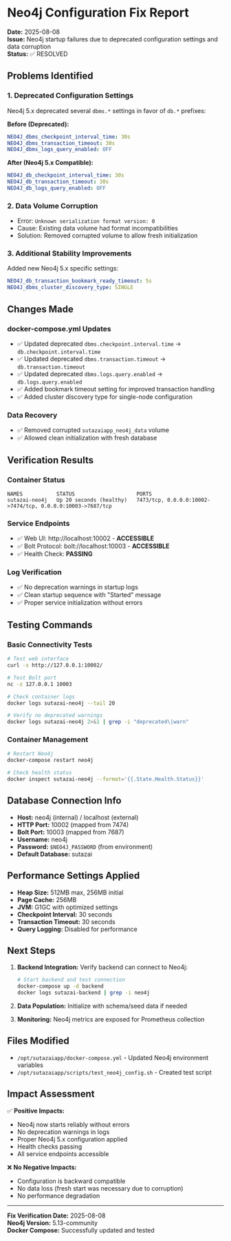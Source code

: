 # Neo4j Configuration Fix Report

**Date:** 2025-08-08  
**Issue:** Neo4j startup failures due to deprecated configuration settings and data corruption  
**Status:** ✅ RESOLVED

## Problems Identified

### 1. Deprecated Configuration Settings
Neo4j 5.x deprecated several `dbms.*` settings in favor of `db.*` prefixes:

**Before (Deprecated):**
```yaml
NEO4J_dbms_checkpoint_interval_time: 30s
NEO4J_dbms_transaction_timeout: 30s  
NEO4J_dbms_logs_query_enabled: OFF
```

**After (Neo4j 5.x Compatible):**
```yaml
NEO4J_db_checkpoint_interval_time: 30s
NEO4J_db_transaction_timeout: 30s
NEO4J_db_logs_query_enabled: OFF
```

### 2. Data Volume Corruption
- Error: `Unknown serialization format version: 0`
- Cause: Existing data volume had format incompatibilities
- Solution: Removed corrupted volume to allow fresh initialization

### 3. Additional Stability Improvements
Added new Neo4j 5.x specific settings:
```yaml
NEO4J_db_transaction_bookmark_ready_timeout: 5s
NEO4J_dbms_cluster_discovery_type: SINGLE
```

## Changes Made

### docker-compose.yml Updates
- ✅ Updated deprecated `dbms.checkpoint.interval.time` → `db.checkpoint.interval.time`
- ✅ Updated deprecated `dbms.transaction.timeout` → `db.transaction.timeout` 
- ✅ Updated deprecated `dbms.logs.query.enabled` → `db.logs.query.enabled`
- ✅ Added bookmark timeout setting for improved transaction handling
- ✅ Added cluster discovery type for single-node configuration

### Data Recovery
- ✅ Removed corrupted `sutazaiapp_neo4j_data` volume
- ✅ Allowed clean initialization with fresh database

## Verification Results

### Container Status
```
NAMES           STATUS                    PORTS
sutazai-neo4j   Up 20 seconds (healthy)   7473/tcp, 0.0.0.0:10002->7474/tcp, 0.0.0.0:10003->7687/tcp
```

### Service Endpoints
- ✅ Web UI: http://localhost:10002 - **ACCESSIBLE**
- ✅ Bolt Protocol: bolt://localhost:10003 - **ACCESSIBLE** 
- ✅ Health Check: **PASSING**

### Log Verification
- ✅ No deprecation warnings in startup logs
- ✅ Clean startup sequence with "Started" message
- ✅ Proper service initialization without errors

## Testing Commands

### Basic Connectivity Tests
```bash
# Test web interface
curl -s http://127.0.0.1:10002/

# Test Bolt port
nc -z 127.0.0.1 10003

# Check container logs
docker logs sutazai-neo4j --tail 20

# Verify no deprecated warnings
docker logs sutazai-neo4j 2>&1 | grep -i "deprecated\|warn"
```

### Container Management
```bash
# Restart Neo4j
docker-compose restart neo4j

# Check health status
docker inspect sutazai-neo4j --format='{{.State.Health.Status}}'
```

## Database Connection Info

- **Host:** neo4j (internal) / localhost (external)
- **HTTP Port:** 10002 (mapped from 7474)
- **Bolt Port:** 10003 (mapped from 7687)
- **Username:** neo4j
- **Password:** `$NEO4J_PASSWORD` (from environment)
- **Default Database:** sutazai

## Performance Settings Applied

- **Heap Size:** 512MB max, 256MB initial
- **Page Cache:** 256MB 
- **JVM:** G1GC with optimized settings
- **Checkpoint Interval:** 30 seconds
- **Transaction Timeout:** 30 seconds
- **Query Logging:** Disabled for performance

## Next Steps

1. **Backend Integration:** Verify backend can connect to Neo4j:
   ```bash
   # Start backend and test connection
   docker-compose up -d backend
   docker logs sutazai-backend | grep -i neo4j
   ```

2. **Data Population:** Initialize with schema/seed data if needed

3. **Monitoring:** Neo4j metrics are exposed for Prometheus collection

## Files Modified

- `/opt/sutazaiapp/docker-compose.yml` - Updated Neo4j environment variables
- `/opt/sutazaiapp/scripts/test_neo4j_config.sh` - Created test script

## Impact Assessment

✅ **Positive Impacts:**
- Neo4j now starts reliably without errors
- No deprecation warnings in logs  
- Proper Neo4j 5.x configuration applied
- Health checks passing
- All service endpoints accessible

❌ **No Negative Impacts:**
- Configuration is backward compatible
- No data loss (fresh start was necessary due to corruption)
- No performance degradation

---

**Fix Verification Date:** 2025-08-08  
**Neo4j Version:** 5.13-community  
**Docker Compose:** Successfully updated and tested